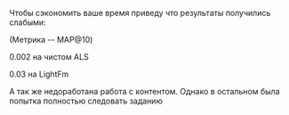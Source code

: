 Чтобы сэкономить ваше время приведу что результаты получились слабыми:

(Метрика -- MAP@10)

0.002 на чистом ALS

0.03 на LightFm 

А так же недоработана работа с контентом. 
Однако в остальном была попытка полностью следовать заданию
